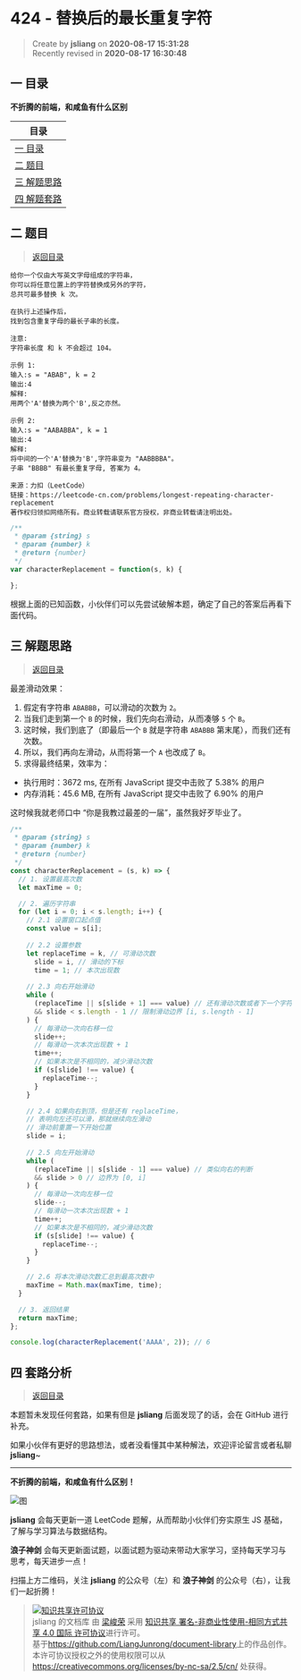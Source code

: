 424 - 替换后的最长重复字符
===

> Create by **jsliang** on **2020-08-17 15:31:28**  
> Recently revised in **2020-08-17 16:30:48**

## <a name="chapter-one" id="chapter-one"></a>一 目录

**不折腾的前端，和咸鱼有什么区别**

| 目录 |
| --- |
| [一 目录](#chapter-one) |
| <a name="catalog-chapter-two" id="catalog-chapter-two"></a>[二 题目](#chapter-two) |
| <a name="catalog-chapter-three" id="catalog-chapter-three"></a>[三 解题思路](#chapter-three) |
| <a name="catalog-chapter-four" id="catalog-chapter-four"></a>[四 解题套路](#chapter-four) |

## <a name="chapter-two" id="chapter-two"></a>二 题目

> [返回目录](#chapter-one)

```
给你一个仅由大写英文字母组成的字符串，
你可以将任意位置上的字符替换成另外的字符，
总共可最多替换 k 次。

在执行上述操作后，
找到包含重复字母的最长子串的长度。

注意:
字符串长度 和 k 不会超过 104。

示例 1:
输入:s = "ABAB", k = 2
输出:4
解释:
用两个'A'替换为两个'B',反之亦然。

示例 2:
输入:s = "AABABBA", k = 1
输出:4
解释:
将中间的一个'A'替换为'B',字符串变为 "AABBBBA"。
子串 "BBBB" 有最长重复字母, 答案为 4。

来源：力扣（LeetCode）
链接：https://leetcode-cn.com/problems/longest-repeating-character-replacement
著作权归领扣网络所有。商业转载请联系官方授权，非商业转载请注明出处。
```

```js
/**
 * @param {string} s
 * @param {number} k
 * @return {number}
 */
var characterReplacement = function(s, k) {

};
```

根据上面的已知函数，小伙伴们可以先尝试破解本题，确定了自己的答案后再看下面代码。

## <a name="chapter-three" id="chapter-three"></a>三 解题思路

> [返回目录](#chapter-one)

最差滑动效果：

1. 假定有字符串 `ABABBB`，可以滑动的次数为 `2`。
2. 当我们走到第一个 `B` 的时候，我们先向右滑动，从而凑够 `5` 个 `B`。
3. 这时候，我们到底了（即最后一个 `B` 就是字符串 `ABABBB` 第末尾），而我们还有次数。
4. 所以，我们再向左滑动，从而将第一个 `A` 也改成了 `B`。
5. 求得最终结果，效率为：

* 执行用时：3672 ms, 在所有 JavaScript 提交中击败了 5.38% 的用户
* 内存消耗：45.6 MB, 在所有 JavaScript 提交中击败了 6.90% 的用户

这时候我就老师口中 “你是我教过最差的一届”，虽然我好歹毕业了。

```js
/**
 * @param {string} s
 * @param {number} k
 * @return {number}
 */
const characterReplacement = (s, k) => {
  // 1. 设置最高次数
  let maxTime = 0;

  // 2. 遍历字符串
  for (let i = 0; i < s.length; i++) {
    // 2.1 设置窗口起点值
    const value = s[i];
    
    // 2.2 设置参数
    let replaceTime = k, // 可滑动次数
      slide = i, // 滑动的下标
      time = 1; // 本次出现数
    
    // 2.3 向右开始滑动
    while (
      (replaceTime || s[slide + 1] === value) // 还有滑动次数或者下一个字符串相同
      && slide < s.length - 1 // 限制滑动边界 [i, s.length - 1]
    ) {
      // 每滑动一次向右移一位
      slide++;
      // 每滑动一次本次出现数 + 1
      time++;
      // 如果本次是不相同的，减少滑动次数
      if (s[slide] !== value) {
        replaceTime--;
      }
    }

    // 2.4 如果向右到顶，但是还有 replaceTime，
    // 表明向左还可以滑，那就继续向左滑动
    // 滑动前重置一下开始位置
    slide = i;
    
    // 2.5 向左开始滑动
    while (
      (replaceTime || s[slide - 1] === value) // 类似向右的判断
      && slide > 0 // 边界为 [0, i]
    ) {
      // 每滑动一次向左移一位
      slide--;
      // 每滑动一次本次出现数 + 1
      time++;
      // 如果本次是不相同的，减少滑动次数
      if (s[slide] !== value) {
        replaceTime--;
      }
    }

    // 2.6 将本次滑动次数汇总到最高次数中
    maxTime = Math.max(maxTime, time);
  }

  // 3. 返回结果
  return maxTime;
};

console.log(characterReplacement('AAAA', 2)); // 6
```

## <a name="chapter-four" id="chapter-four"></a>四 套路分析

> [返回目录](#chapter-one)

本题暂未发现任何套路，如果有但是 **jsliang** 后面发现了的话，会在 GitHub 进行补充。

如果小伙伴有更好的思路想法，或者没看懂其中某种解法，欢迎评论留言或者私聊 **jsliang**~

---

**不折腾的前端，和咸鱼有什么区别！**

![图](https://github.com/LiangJunrong/document-library/blob/master/public-repertory/img/z-index-small.png?raw=true)

**jsliang** 会每天更新一道 LeetCode 题解，从而帮助小伙伴们夯实原生 JS 基础，了解与学习算法与数据结构。

**浪子神剑** 会每天更新面试题，以面试题为驱动来带动大家学习，坚持每天学习与思考，每天进步一点！

扫描上方二维码，关注 **jsliang** 的公众号（左）和 **浪子神剑** 的公众号（右），让我们一起折腾！

> <a rel="license" href="http://creativecommons.org/licenses/by-nc-sa/4.0/"><img alt="知识共享许可协议" style="border-width:0" src="https://i.creativecommons.org/l/by-nc-sa/4.0/88x31.png" /></a><br /><span xmlns:dct="http://purl.org/dc/terms/" property="dct:title">jsliang 的文档库</span> 由 <a xmlns:cc="http://creativecommons.org/ns#" href="https://github.com/LiangJunrong/document-library" property="cc:attributionName" rel="cc:attributionURL">梁峻荣</a> 采用 <a rel="license" href="http://creativecommons.org/licenses/by-nc-sa/4.0/">知识共享 署名-非商业性使用-相同方式共享 4.0 国际 许可协议</a>进行许可。<br />基于<a xmlns:dct="http://purl.org/dc/terms/" href="https://github.com/LiangJunrong/document-library" rel="dct:source">https://github.com/LiangJunrong/document-library</a>上的作品创作。<br />本许可协议授权之外的使用权限可以从 <a xmlns:cc="http://creativecommons.org/ns#" href="https://creativecommons.org/licenses/by-nc-sa/2.5/cn/" rel="cc:morePermissions">https://creativecommons.org/licenses/by-nc-sa/2.5/cn/</a> 处获得。